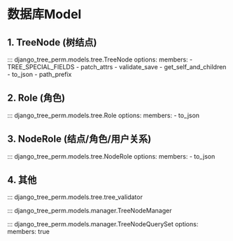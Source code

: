 # 数据库Model

## 1. TreeNode (树结点)

::: django_tree_perm.models.tree.TreeNode
    options:
        members:
            - TREE_SPECIAL_FIELDS
            - patch_attrs
            - validate_save
            - get_self_and_children
            - to_json
            - path_prefix

## 2. Role (角色)

::: django_tree_perm.models.tree.Role
    options:
        members:
            - to_json

## 3. NodeRole (结点/角色/用户关系)

::: django_tree_perm.models.tree.NodeRole
    options:
        members:
            - to_json

## 4. 其他

::: django_tree_perm.models.tree.tree_validator

::: django_tree_perm.models.manager.TreeNodeManager

::: django_tree_perm.models.manager.TreeNodeQuerySet
    options:
        members: true
